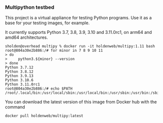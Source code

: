 ### Multipython testbed

This project is a virtual appliance for testing Python programs.
Use it as a base for your testing images, for example.

It currently supports Python 3.7, 3.8, 3.9, 3.10 and 3.11.0rc1,
on arm64 and amd64 architectures.

```
sholden@overhead multipy % docker run -it holdenweb/multipy:1.11 bash
root@804a30e2b886:/# for minor in 7 8 9 10 11
> do
>     python3.${minor} --version
> done
Python 3.7.12
Python 3.8.12
Python 3.9.13
Python 3.10.6
Python 3.11.0rc1
root@804a30e2b886:/# echo $PATH
/root/.local/bin:/usr/local/sbin:/usr/local/bin:/usr/sbin:/usr/bin:/sbin:/bin
```

You can download the latest version of this image from Docker hub with the command

    docker pull holdenweb/multipy:latest
